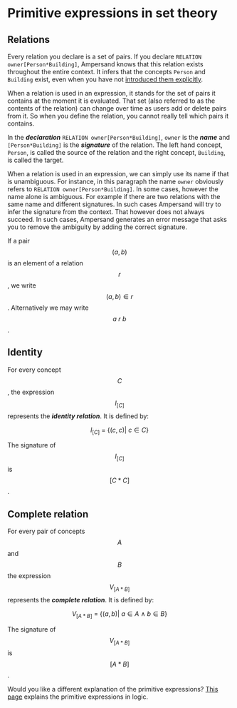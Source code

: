 # Primitive expressions in set theory

## Relations

Every relation you declare is a set of pairs. If you declare `RELATION owner[Person*Building]`, Ampersand knows that this relation exists throughout the entire context. It infers that the concepts `Person` and `Building` exist, even when you have not [introduced them explicitly](../../concepts.md).

When a relation is used in an expression, it stands for the set of pairs it contains at the moment it is evaluated. That set \(also referred to as the contents of the relation\) can change over time as users add or delete pairs from it. So when you define the relation, you cannot really tell which pairs it contains.

In the _**declaration**_ `RELATION owner[Person*Building]`, `owner` is the _**name**_ and `[Person*Building]` is the _**signature**_ of the relation. The left hand concept, `Person`, is called the source of the relation and the right concept, `Building`, is called the target.

When a relation is used in an expression, we can simply use its name if that is unambiguous. For instance, in this paragraph the name `owner` obviously refers to `RELATION owner[Person*Building]`.  In some cases, however the name alone is ambiguous. For example if there are two relations with the same name and different signatures. In such cases Ampersand will try to infer the signature from the context. That however does not always succeed. In such cases, Ampersand generates an error message that asks you to remove the ambiguity by adding the correct signature.

If a pair $$(a,b)$$ is an element of a relation $$r$$, we write $$(a,b)\in r$$. Alternatively we may write  $$a\ r\ b$$.

## Identity

For every concept $$C$$, the expression $$I_{[C]}$$ represents the _**identity relation**_. It is defined by:

$$
I_{[C]}\ =\ \{(c,c) |\ c\in C\}
$$

The signature of $$I_{[C]}$$ is $$[C*C]$$.

## Complete relation

For every pair of concepts $$A$$ and $$B$$ the expression $$V_{[A*B]} $$ represents the _**complete relation**_. It is defined by:

$$
V_{[A*B]}\ =\ \{(a,b) |\  a\in A\ \wedge\ b\in B\}
$$

The signature of $$V_{[A*B]}$$ is $$[A*B]$$.

Would you like a different explanation of the primitive expressions? [This page](../expressions/primitive-expressions.md) explains the primitive expressions in logic.

